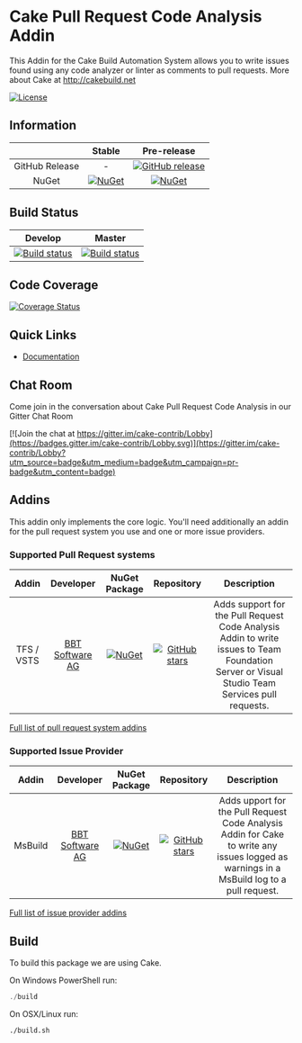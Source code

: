 # Cake Pull Request Code Analysis Addin

This Addin for the Cake Build Automation System allows you to write issues found using any code analyzer or linter as comments to pull requests.
More about Cake at http://cakebuild.net

[![License](http://img.shields.io/:license-mit-blue.svg)](https://github.com/cake-contrib/Cake.Prca/blob/feature/build/LICENSE)

## Information

| | Stable | Pre-release |
|:--:|:--:|:--:|
|GitHub Release|-|[![GitHub release](https://img.shields.io/github/release/cake-contrib/Cake.Prca.svg)](https://github.com/cake-contrib/Cake.Prca/releases/latest)|
|NuGet|[![NuGet](https://img.shields.io/nuget/v/Cake.Prca.svg)](https://www.nuget.org/packages/Cake.Prca)|[![NuGet](https://img.shields.io/nuget/vpre/Cake.Prca.svg)](https://www.nuget.org/packages/Cake.Prca)|

## Build Status

|Develop|Master|
|:--:|:--:|
|[![Build status](https://ci.appveyor.com/api/projects/status/xxx/branch/develop?svg=true)](https://ci.appveyor.com/project/cakecontrib/cake-prca/branch/develop)|[![Build status](https://ci.appveyor.com/api/projects/status/xxx/branch/develop?svg=true)](https://ci.appveyor.com/project/cakecontrib/cake-prca/branch/master)|

## Code Coverage

[![Coverage Status](https://coveralls.io/repos/github/cake-contrib/Cake.Prca/badge.svg?branch=develop)](https://coveralls.io/github/cake-contrib/Cake.Prca?branch=develop)

## Quick Links

- [Documentation](https://cake-contrib.github.io/Cake.Prca)

## Chat Room

Come join in the conversation about Cake Pull Request Code Analysis in our Gitter Chat Room

[![Join the chat at https://gitter.im/cake-contrib/Lobby](https://badges.gitter.im/cake-contrib/Lobby.svg)](https://gitter.im/cake-contrib/Lobby?utm_source=badge&utm_medium=badge&utm_campaign=pr-badge&utm_content=badge)

## Addins

This addin only implements the core logic.
You'll need additionally an addin for the pull request system you use and one or more issue providers.

### Supported Pull Request systems

|Addin|Developer|NuGet Package|Repository|Description|
|:--:|:--:|:--:|:--:|:--:|
|TFS / VSTS|[BBT Software AG]|[![NuGet](https://img.shields.io/nuget/v/Cake.Prca.PullRequests.Tfs.svg)](https://www.nuget.org/packages/Cake.Prca.PullRequests.Tfs)|[![GitHub stars](https://img.shields.io/github/stars/cake-contrib/Cake.Prca.PullRequests.Tfs.svg?style=social&label=Star)](https://github.com/cake-contrib/Cake.Prca.PullRequests.Tfs)|Adds support for the Pull Request Code Analysis Addin to write issues to Team Foundation Server or Visual Studio Team Services pull requests.|

[Full list of pull request system addins](https://www.nuget.org/packages?q=Tags%3A%22Cake-Prca-PullRequestSystem%22)

### Supported Issue Provider

|Addin|Developer|NuGet Package|Repository|Description|
|:--:|:--:|:--:|:--:|:--:|
|MsBuild|[BBT Software AG]|[![NuGet](https://img.shields.io/nuget/v/Cake.Prca.Issues.MsBuild.svg)](https://www.nuget.org/packages/Cake.Prca.Issues.MsBuild)|[![GitHub stars](https://img.shields.io/github/stars/cake-contrib/Cake.Prca.Issues.MsBuild.svg?style=social&label=Star)](https://github.com/cake-contrib/Cake.Prca.Issues.MsBuild)|Adds upport for the Pull Request Code Analysis Addin for Cake to write any issues logged as warnings in a MsBuild log to a pull request.|

[Full list of issue provider addins](https://www.nuget.org/packages?q=Tags%3A%22Cake-Prca-IssueProvider%22)

## Build

To build this package we are using Cake.

On Windows PowerShell run:

```powershell
./build
```

On OSX/Linux run:

```bash
./build.sh
```

[BBT Software AG]: https://github.com/BBTSoftwareAG
